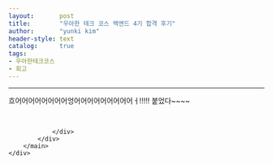 ```yaml
---
layout:       post
title:        "우아한 테크 코스 백엔드 4기 합격 후기"
author:       "yunki kim"
header-style: text
catalog:      true
tags:
- 우아한테크코스
- 회고
---
```


<head></head>
<body id="tt-body-page" class="">
<div id="wrap" class="wrap-right">
    <div id="container">
        <main class="main ">
            <div class="area-main">
                <div class="area-view">
                    <div class="article-header"></div>
                    <hr>
                    <div class="article-view">
                        <div class="contents_style">
                            <p data-ke-size="size16">흐어어어어어어어어엉어어어어어어어어어ㅓ!!!!! 붙었다~~~~</p>
                        </div>
                        <br>
                        <div class="tags"></div>
                    </div>
                    
                </div>
            </div>
        </main>
    </div>
</div>


</body>